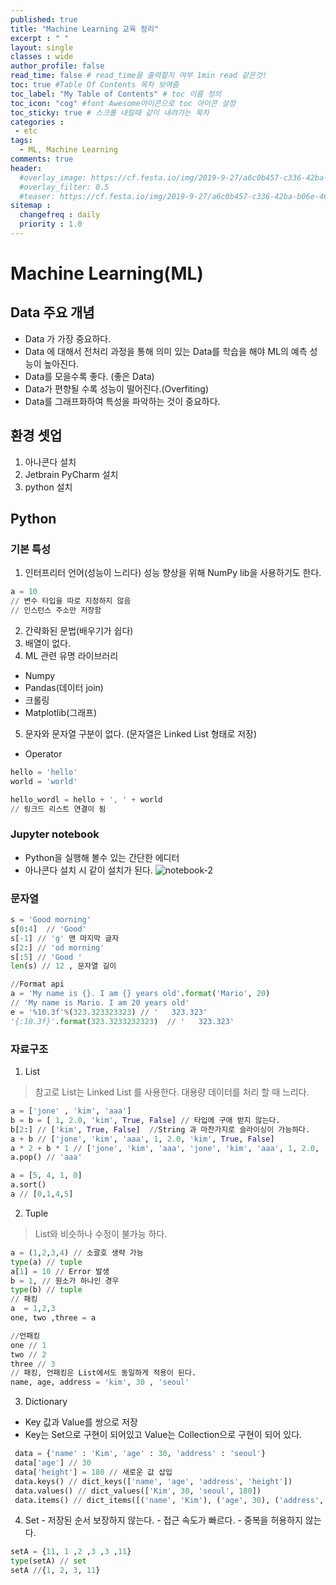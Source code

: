 ```yaml
---
published: true
title: "Machine Learning 교육 정리"
excerpt : " "
layout: single
classes : wide
author_profile: false
read_time: false # read_time을 출력할지 여부 1min read 같은것!
toc: true #Table Of Contents 목차 보여줌
toc_label: "My Table of Contents" # toc 이름 정의
toc_icon: "cog" #font Awesome아이콘으로 toc 아이콘 설정
toc_sticky: true # 스크롤 내릴때 같이 내려가는 목차
categories :
 - etc
tags: 
  - ML, Machine Learning
comments: true
header:
  #overlay_image: https://cf.festa.io/img/2019-9-27/a6c0b457-c336-42ba-b06e-462de90ada91.jpg
  #overlay_filter: 0.5
  #teaser: https://cf.festa.io/img/2019-9-27/a6c0b457-c336-42ba-b06e-462de90ada91.jpg
sitemap :
  changefreq : daily
  priority : 1.0
---
```



# Machine Learning(ML)

## Data 주요 개념

- Data 가 가장 중요하다.
- Data 에 대해서 전처리 과정을 통해 의미 있는 Data를 학습을 해야 ML의 예측 성능이 높아진다.
- Data를 모을수록 좋다. (좋은 Data)
- Data가 편향될 수록 성능이 떨어진다.(Overfiting)
- Data를 그래프화하여 특성을 파악하는 것이 중요하다.

## 환경 셋업

1. 아나콘다 설치
2. Jetbrain PyCharm 설치
3. python 설치

## Python 


### 기본 특성
1. 인터프리터 언어(성능이 느리다) 성능 향상을 위해 NumPy lib을 사용하기도 한다.
  
  ~~~python
  a = 10
  // 변수 타입을 따로 지정하지 않음
  // 인스턴스 주소만 저장함
  ~~~
2. 간략화된 문법(배우기가 쉽다)
3. 배열이 없다.
4. ML 관련 유명 라이브러리
  - Numpy
  - Pandas(데이터 join)
  - 크롤링
  - Matplotlib(그래프)
5. 문자와 문자열 구분이 없다. (문자열은 Linked List 형태로 저장)
  - Operator
  ~~~python
  hello = 'hello'
  world = 'world'

  hello_wordl = hello + ', ' + world
  // 링크드 리스트 연결이 됨
  ~~~
  
  ### Jupyter notebook
  - Python을 실행해 볼수 있는 간단한 에디터
  - 아나콘다 설치 시 같이 설치가 된다.
![notebook-2](https://user-images.githubusercontent.com/35194820/67646429-77521700-f971-11e9-92cf-5ea9c71b7206.PNG)
  
  ### 문자열 
  ~~~python
  s = 'Good morning'
  s[0:4]  // 'Good'
  s[-1] // 'g' 맨 마지막 글자
  s[2:] // 'od morning'
  s[:5] // 'Good '
  len(s) // 12 , 문자열 길이
  
  //Format api
  a = 'My name is {}. I am {} years old'.format('Mario', 20)
  // 'My name is Mario. I am 20 years old'
  e = '%10.3f'%(323.323323323) // '   323.323'
  '{:10.3f}'.format(323.3233232323)  // '   323.323'

  ~~~
  ### 자료구조
  1. List
  
  > 참고로 List는 Linked List 를 사용한다.
  > 대용량 데이터를 처리 할 때 느리다.
  
  ~~~python
  a = ['jone' , 'kim', 'aaa']
  b = b = [ 1, 2.0, 'kim', True, False] // 타입에 구애 받지 않는다. 
  b[2:] // ['kim', True, False]  //String 과 마찬가지로 슬라이싱이 가능하다.
  a + b // ['jone', 'kim', 'aaa', 1, 2.0, 'kim', True, False]
  a * 2 + b * 1 // ['jone', 'kim', 'aaa', 'jone', 'kim', 'aaa', 1, 2.0, 'kim', True, False]
  a.pop() // 'aaa'

  a = [5, 4, 1, 0]
  a.sort()
  a // [0,1,4,5]
  ~~~
  
  2. Tuple
  > List와 비슷하나 수정이 불가능 하다.
  ~~~python
  a = (1,2,3,4) // 소괄호 생략 가능
  type(a) // tuple
  a[1] = 10 // Error 발생
  b = 1, // 원소가 하나인 경우
  type(b) // tuple
  // 패킹
  a  = 1,2,3
  one, two ,three = a

  //언패킹
  one // 1
  two // 2
  three // 3
  // 패킹, 언패킹은 List에서도 동일하게 적용이 된다.
  name, age, address = 'kim', 30 , 'seoul'
  ~~~
  3. Dictionary
  - Key 값과 Value를 쌍으로 저장
  - Key는 Set으로 구현이 되어있고 Value는 Collection으로 구현이 되어 있다.
  
  ~~~python
   data = {'name' : 'Kim', 'age' : 30, 'address' : 'seoul'}
   data['age'] // 30
   data['height'] = 180 // 새로운 값 삽입
   data.keys() // dict_keys(['name', 'age', 'address', 'height'])
   data.values() // dict_values(['Kim', 30, 'seoul', 180])
   data.items() // dict_items([('name', 'Kim'), ('age', 30), ('address', 'seoul'), ('height', 180)])
  ~~~
  
  4. Set
    - 저장된 순서 보장하지 않는다.
    - 접근 속도가 빠르다.
    - 중복을 허용하지 않는다.
  ~~~python
  setA = {11, 1 ,2 ,3 ,3 ,11}
  type(setA) // set
  setA //{1, 2, 3, 11}

  ~~~
